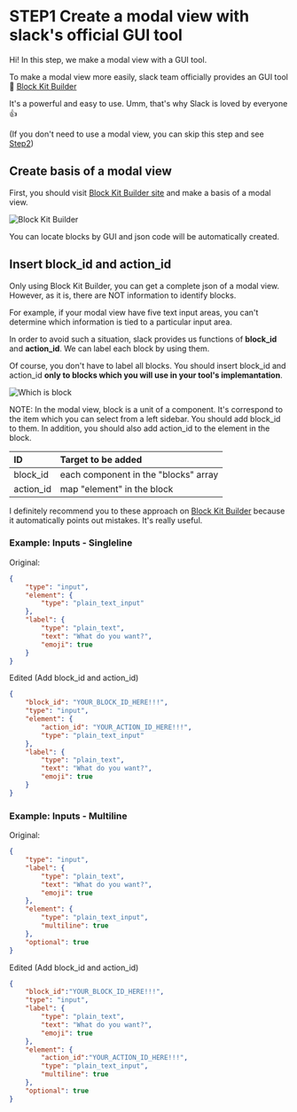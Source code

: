 # STEP1 Create a modal view with slack's official GUI tool
Hi!
In this step, we make a modal view with a GUI tool.

To make a modal view more easily, slack team officially provides an GUI tool :tada:
[Block Kit Builder](https://app.slack.com/block-kit-builder)

It's a powerful and easy to use. Umm, that's why Slack is loved by everyone :+1:

(If you don't need to use a modal view, you can skip this step and see [Step2](https://github.com/Jimon-s/slackhub/blob/master/documents/guide_for_developer/step2_implement_lambda))

## Create basis of a modal view
First, you should visit [Block Kit Builder site](https://api.slack.com/tools/block-kit-builder) and make a basis of a modal view.

![Block Kit Builder](https://github.com/Jimon-s/slackhub/blob/images/guide_developer_1.png)

You can locate blocks by GUI and json code will be automatically created. 

## Insert block_id and action_id
Only using Block Kit Builder, you can get a complete json of a modal view. However, as it is, there are NOT information to identify blocks. 

For example, if your modal view have five text input areas, you can't determine which information is tied to a particular input area.

In order to avoid such a situation, slack provides us functions of **block_id** and **action_id**. We can label each block by using them.

Of course, you don't have to label all blocks. You should insert block_id and action_id **only to blocks which you will use in your tool's implemantation**.

![Which is block](https://github.com/Jimon-s/slackhub/blob/images/guide_developer_2.png)

NOTE: In the modal view, block is a unit of a component. It's correspond to the item which you can select from a left sidebar. You should add block_id to them. In addition, you should also add action_id to the element in the block.

| ID | Target to be added |
| :--- | :--- |
| block_id | each component in the "blocks" array |
| action_id | map "element" in the block |

I definitely recommend you to these approach on [Block Kit Builder](https://api.slack.com/tools/block-kit-builder) because it automatically points out mistakes. It's really useful.

### Example: Inputs - Singleline
Original:
```json
{
    "type": "input",
    "element": {
        "type": "plain_text_input"
    },
    "label": {
        "type": "plain_text",
        "text": "What do you want?",
        "emoji": true
    }
}
```

Edited (Add block_id and action_id)
```json
{
    "block_id": "YOUR_BLOCK_ID_HERE!!!",
    "type": "input",
    "element": {
        "action_id": "YOUR_ACTION_ID_HERE!!!",
        "type": "plain_text_input"
    },
    "label": {
        "type": "plain_text",
        "text": "What do you want?",
        "emoji": true
    }
}
```

### Example: Inputs - Multiline
Original:
```json
{
    "type": "input",
    "label": {
        "type": "plain_text",
        "text": "What do you want?",
        "emoji": true
    },
    "element": {
        "type": "plain_text_input",
        "multiline": true
    },
    "optional": true
}
```

Edited (Add block_id and action_id)
```json
{
    "block_id":"YOUR_BLOCK_ID_HERE!!!",
    "type": "input",
    "label": {
        "type": "plain_text",
        "text": "What do you want?",
        "emoji": true
    },
    "element": {
        "action_id":"YOUR_ACTION_ID_HERE!!!",
        "type": "plain_text_input",
        "multiline": true
    },
    "optional": true
}
```
